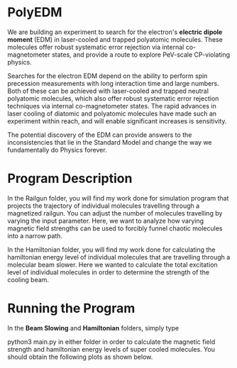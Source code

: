 # PolyEDM
We are building an experiment to search for the electron's <b>electric dipole moment</b> (EDM) in laser-cooled and trapped polyatomic molecules.  These molecules offer robust systematic error rejection via internal co-magnetometer states, and provide a route to explore PeV-scale CP-violating physics.

Searches for the electron EDM depend on the ability to perform spin precession measurements with long interaction time and large numbers.  Both of these can be achieved with laser-cooled and trapped neutral polyatomic molecules, which also offer robust systematic error rejection techniques via internal co-magnetometer states.  The rapid advances in laser cooling of diatomic and polyatomic molecules have made such an experiment within reach, and will enable significant increases is sensitivity.  

The potential discovery of the EDM can provide answers to the inconsistencies that lie in the Standard Model and change the way we fundamentally do Physics forever.

# Program Description
In the Railgun folder, you will find my work done for simulation program that projects the trajectory of individual molecules travelling through a magnetized railgun. You can adjust the number of molecules travelling by varying the input parameter. Here, we want to analyze how varying magnetic field strengths can be used to forcibly funnel chaotic molecules into a narrow path.

In the Hamiltonian folder, you will find my work done for calculating the hamiltonian energy level of individual molecules that are travelling through a molecular beam slower.
Here we wanted to calculate the total excitation level of individual molecules in order to determine the strength of the cooling beam.

# Running the Program
In the <b>Beam Slowing</b> and <b>Hamiltonian</b> folders, simply type

python3 main.py in either folder in order to calculate the magnetic field strength and hamiltonian energy levels of super cooled molecules. You should obtain the following plots as shown below.



